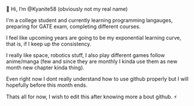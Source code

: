 👋 Hi, I’m @Kyanite58 (obviously not my real name)

I'm a college student and currently learning programming langauges, preparing for GATE exam, completing different courses.

I feel like upcoming years are going to be my exponential learning curve, that is, if I keep up the consistency.

I really like space, robotics stuff, I also play different games follow anime/manga (few and since they are monthly I kinda use them as new month new chapter kinda thing).

Even right now I dont really understand how to use github properly but I will hopefully before this month ends.

Thats all for now, I wish to edit this after knowing more a bout github.
⚡
